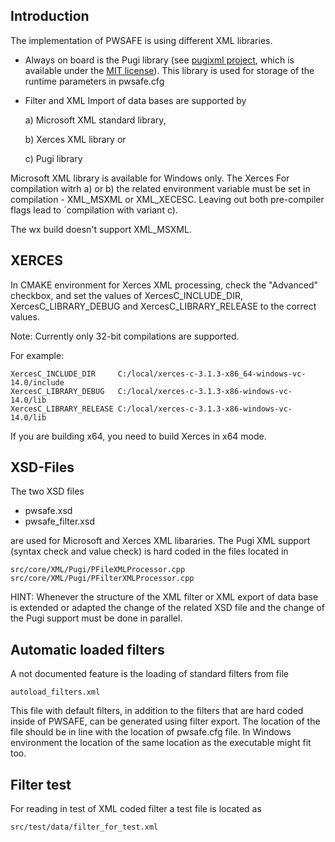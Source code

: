 ## Introduction
The implementation of PWSAFE is using different XML libraries.
- Always on board is the Pugi library (see [pugixml project](http://www.pugixml.org), which is available under the [MIT license](http://www.opensource.org/licenses/mit-license.html)). This library is used for storage of the runtime parameters in pwsafe.cfg

- Filter and XML Import of data bases are supported by

  a) Microsoft XML standard library,

  b) Xerces XML library or

  c) Pugi library

Microsoft XML library is available for Windows only. The Xerces 
For compilation witrh a) or b) the related environment variable must be set in compilation - XML_MSXML or XML_XECESC. Leaving out both pre-compiler flags lead to ´compilation with variant c).

The wx build doesn't support XML_MSXML.

## XERCES
In CMAKE environment for Xerces XML processing, check the "Advanced" checkbox, and set the values of XercesC_INCLUDE_DIR, XercesC_LIBRARY_DEBUG and XercesC_LIBRARY_RELEASE to the correct values.

Note: Currently only 32-bit compilations are supported.

For example:
```
XercesC_INCLUDE_DIR     C:/local/xerces-c-3.1.3-x86_64-windows-vc-14.0/include
XercesC_LIBRARY_DEBUG   C:/local/xerces-c-3.1.3-x86-windows-vc-14.0/lib
XercesC_LIBRARY_RELEASE C:/local/xerces-c-3.1.3-x86-windows-vc-14.0/lib
```

If you are building x64, you need to build Xerces in x64 mode.

## XSD-Files
The two XSD files
- pwsafe.xsd
- pwsafe_filter.xsd

are used for Microsoft and Xerces XML libararies. The Pugi XML support (syntax check and value check) is hard coded in the files located in 
```
src/core/XML/Pugi/PFileXMLProcessor.cpp
src/core/XML/Pugi/PFilterXMLProcessor.cpp
```
HINT: Whenever the structure of the XML filter or XML export of data base is extended or adapted the change of the related XSD file and the change of the Pugi support must be done in parallel.

## Automatic loaded filters
A not documented feature is the loading of standard filters from file
```
autoload_filters.xml
```

This file with default filters, in addition to the filters that are hard coded inside of PWSAFE, can be generated using filter export. The location of the file should be in line with the location of pwsafe.cfg file. In Windows environment the location of the same location as the executable might fit too.

## Filter test
For reading in test of XML coded filter a test file is located as
```
src/test/data/filter_for_test.xml
```
